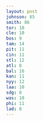 ```yaml
---
layout: post
johnson: 85
smith: 86
tor: 10
cle: 10
bos: 9
tam: 14
pit: 11
cin: 11
stl: 12
atl: 8
bal: 16
kan: 11
nyy: 12
laa: 10
sdg: 8
was: 10
phi: 11
lad: 8
---
```


